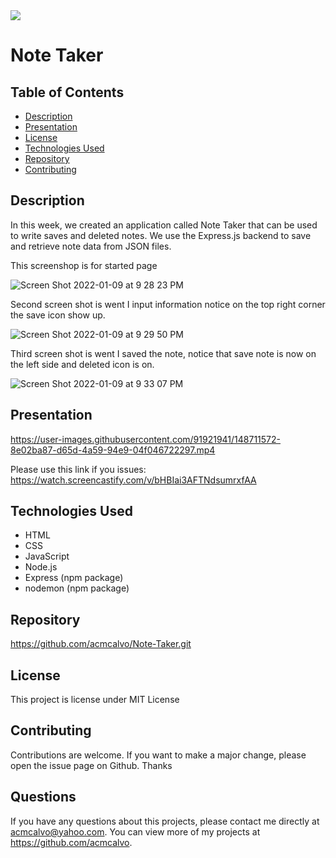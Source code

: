 <img src='https://img.shields.io/github/license/acmcalvo/README-Generator' >

  # Note Taker
 
  ## Table of Contents
  * [Description](#description)
  * [Presentation](#presentation)
  * [License](#license)
  * [Technologies Used](#technologiesUsed)
  * [Repository](#repository)
  * [Contributing](#contributing)

  ## Description
  
In this week, we created an application called Note Taker that can be used to write saves and deleted notes. We use the Express.js backend to save and retrieve note data from JSON files.
 
 This screenshop is for started page

![Screen Shot 2022-01-09 at 9 28 23 PM](https://user-images.githubusercontent.com/91921941/148711928-b63edf9a-4521-4e40-8151-22ee6586ad3c.png)

Second screen shot is went I input information notice on the top right corner the save icon show up.

![Screen Shot 2022-01-09 at 9 29 50 PM](https://user-images.githubusercontent.com/91921941/148712014-6fbcfa33-57e5-47d0-b72d-c44601d2d88b.png)

Third screen shot is went I saved the note, notice that save note is now on the left side and deleted icon is on.

![Screen Shot 2022-01-09 at 9 33 07 PM](https://user-images.githubusercontent.com/91921941/148712162-b955afc0-bf10-4e79-ace6-4e19fe69cfed.png)
  
  
  ## Presentation
  
  https://user-images.githubusercontent.com/91921941/148711572-8e02ba87-d65d-4a59-94e9-04f046722297.mp4
  
  Please use this link if you issues:
  https://watch.screencastify.com/v/bHBIai3AFTNdsumrxfAA
  
   ## Technologies Used
  * HTML
  * CSS
  * JavaScript
  * Node.js
  * Express (npm package)
  * nodemon (npm package)


  ## Repository
  https://github.com/acmcalvo/Note-Taker.git
  
  ## License 
  This project is license under MIT License

 
 
  ## Contributing 
  Contributions are welcome. If you want to make a major change, please open the issue page on Github. Thanks

  ## Questions
  If you have any questions about this projects, please contact me directly at acmcalvo@yahoo.com. 
  You can view more of my projects at https://github.com/acmcalvo.
